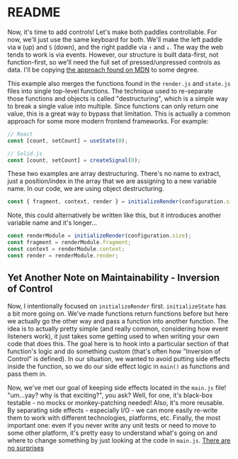 # README

Now, it's time to add controls! Let's make both paddles controllable. For now, we'll just use the same keyboard for both. We'll make the left paddle via `W` (up) and `S` (down), and the right paddle via `↑` and `↓`. The way the web tends to work is via events. However, our structure is built data-first, not function-first, so we'll need the full set of pressed/unpressed controls as data. I'll be copying [the approach found on MDN](https://developer.mozilla.org/en-US/docs/Games/Techniques/Control_mechanisms/Desktop_with_mouse_and_keyboard#pure_javascript_approach) to some degree.

This example also merges the functions found in the `render.js` and `state.js` files into single top-level functions. The technique used to re-separate those functions and objects is called "destructuring", which is a simple way to break a single value into multiple. Since functions can only return one value, this is a great way to bypass that limitation. This is actually a common approach for some more modern frontend frameworks. For example:

```js
// React
const [count, setCount] = useState(0);
```

```js
// Solid.js
const [count, setCount] = createSignal(0);
```

These two examples are array destructuring. There's no name to extract, just a position/index in the array that we are assigning to a new variable name. In our code, we are using object destructuring.

```ts
const { fragment, context, render } = initializeRender(configuration.size);
```

Note, this could alternatively be written like this, but it introduces another variable name and it's longer...

```ts
const renderModule = initializeRender(configuration.size);
const fragment = renderModule.fragment;
const context = renderModule.context;
const render = renderModule.render;
```

## Yet Another Note on Maintainability - Inversion of Control

Now, I intentionally focused on `initializeRender` first. `initializeState` has a bit more going on. We've made functions return functions before but here we actually go the other way and pass a function into another function. The idea is to actually pretty simple (and really common, considering how event listeners work), it just takes some getting used to when writing your own code that does this. The goal here is to hook into a particular section of that function's logic and do something custom (that's often how "Inversion of Control" is defined). In our situation, we wanted to avoid putting side effects inside the function, so we do our side effect logic in `main()` as functions and pass them in.

Now, we've met our goal of keeping side effects located in the `main.js` file! "um...yay? why is that exciting?", you ask? Well, for one, it's black-box testable - no mocks or monkey-patching needed! Also, it's more reusable. By separating side effects - especially I/O - we can more easily re-write them to work with different technologies, platforms, etc. Finally, the most important one: even if you never write any unit tests or need to move to some other platform, it's pretty easy to understand what's going on and where to change something by just looking at the code in `main.js`. [There are no surprises](https://en.wikipedia.org/wiki/Principle_of_least_astonishment#:~:text=In%20user%20interface%20design%20and,not%20astonish%20or%20surprise%20users.)
